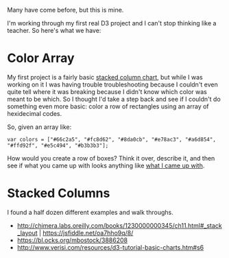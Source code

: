 Many have come before, but this is mine. 

I'm working through my first real D3 project and I can't stop thinking like a teacher. So here's what we have:

# Color Array

My first project is a fairly basic [stacked column chart](http://www.verisi.com/resources/d3-tutorial-basic-charts.htm#s6), but while I was working on it I was having trouble troubleshooting because I couldn't even quite tell where it was breaking because I didn't know which color was meant to be which. So I thought I'd take a step back and see if I couldn't do something even more basic: color a row of rectangles using an array of hexidecimal codes. 

So, given an array like:

    var colors = ["#66c2a5", "#fc8d62", "#8da0cb", "#e78ac3", "#a6d854", "#ffd92f", "#e5c494", "#b3b3b3"];

How would you create a row of boxes?  Think it over, describe it, and then see if what you came up with looks anything like [what I came up with](color_array.html).

# Stacked Columns

I found a half dozen different examples and walk throughs. 

+ <http://chimera.labs.oreilly.com/books/1230000000345/ch11.html#_stack_layout> | <https://jsfiddle.net/oa7hho9q/8/>
+ <https://bl.ocks.org/mbostock/3886208>
+ <http://www.verisi.com/resources/d3-tutorial-basic-charts.htm#s6>
